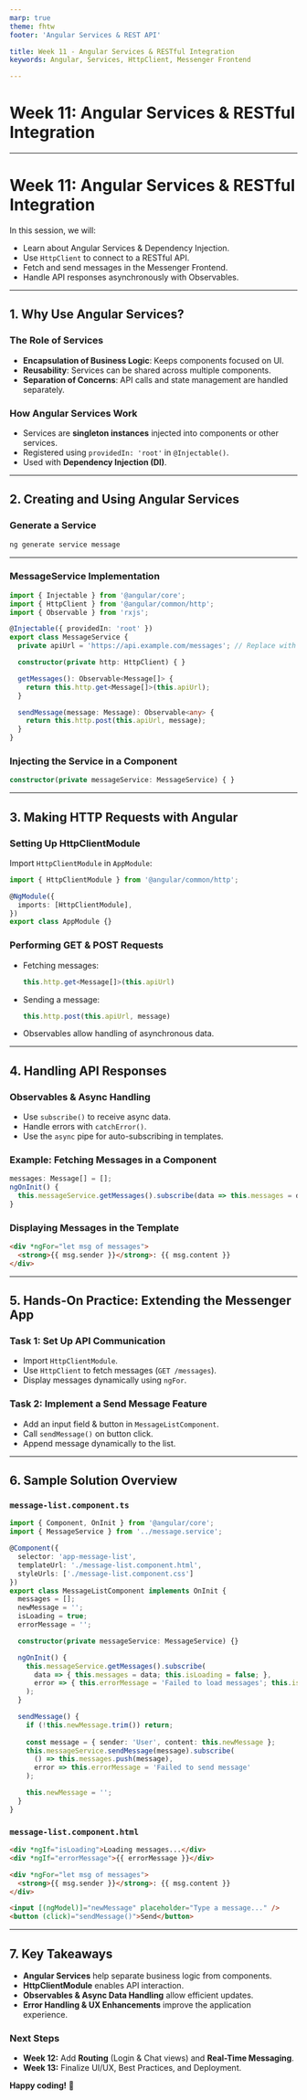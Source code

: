 ```yaml
---
marp: true
theme: fhtw
footer: 'Angular Services & REST API'

title: Week 11 - Angular Services & RESTful Integration
keywords: Angular, Services, HttpClient, Messenger Frontend

---
```


<!--
_paginate: skip
_footer: ''
_class : lead
-->

# Week 11: Angular Services & RESTful Integration

---

# Week 11: Angular Services & RESTful Integration

In this session, we will:
- Learn about Angular Services & Dependency Injection.
- Use `HttpClient` to connect to a RESTful API.
- Fetch and send messages in the Messenger Frontend.
- Handle API responses asynchronously with Observables.

---

## 1. Why Use Angular Services?

### **The Role of Services**
- **Encapsulation of Business Logic**: Keeps components focused on UI.
- **Reusability**: Services can be shared across multiple components.
- **Separation of Concerns**: API calls and state management are handled separately.

### **How Angular Services Work**
- Services are **singleton instances** injected into components or other services.
- Registered using `providedIn: 'root'` in `@Injectable()`.
- Used with **Dependency Injection (DI)**.

---

## 2. Creating and Using Angular Services

### **Generate a Service**
```bash
ng generate service message
```

---

### **MessageService Implementation**
```typescript
import { Injectable } from '@angular/core';
import { HttpClient } from '@angular/common/http';
import { Observable } from 'rxjs';

@Injectable({ providedIn: 'root' })
export class MessageService {
  private apiUrl = 'https://api.example.com/messages'; // Replace with actual backend URL

  constructor(private http: HttpClient) { }

  getMessages(): Observable<Message[]> {
    return this.http.get<Message[]>(this.apiUrl);
  }

  sendMessage(message: Message): Observable<any> {
    return this.http.post(this.apiUrl, message);
  }
}
```

### **Injecting the Service in a Component**
```typescript
constructor(private messageService: MessageService) { }
```

---

## 3. Making HTTP Requests with Angular

### **Setting Up HttpClientModule**
Import `HttpClientModule` in `AppModule`:
```typescript
import { HttpClientModule } from '@angular/common/http';

@NgModule({
  imports: [HttpClientModule],
})
export class AppModule {}
```

### **Performing GET & POST Requests**
- Fetching messages:
  ```typescript
  this.http.get<Message[]>(this.apiUrl)
  ```
- Sending a message:
  ```typescript
  this.http.post(this.apiUrl, message)
  ```
- Observables allow handling of asynchronous data.

---

## 4. Handling API Responses

### **Observables & Async Handling**
- Use `subscribe()` to receive async data.
- Handle errors with `catchError()`.
- Use the `async` pipe for auto-subscribing in templates.

### **Example: Fetching Messages in a Component**
```typescript
messages: Message[] = [];
ngOnInit() {
  this.messageService.getMessages().subscribe(data => this.messages = data);
}
```

### **Displaying Messages in the Template**
```html
<div *ngFor="let msg of messages">
  <strong>{{ msg.sender }}</strong>: {{ msg.content }}
</div>
```

---

## 5. Hands-On Practice: Extending the Messenger App

### **Task 1: Set Up API Communication**
- Import `HttpClientModule`.
- Use `HttpClient` to fetch messages (`GET /messages`).
- Display messages dynamically using `ngFor`.

### **Task 2: Implement a Send Message Feature**
- Add an input field & button in `MessageListComponent`.
- Call `sendMessage()` on button click.
- Append message dynamically to the list.

---

## 6. Sample Solution Overview

### **`message-list.component.ts`**
```typescript
import { Component, OnInit } from '@angular/core';
import { MessageService } from '../message.service';

@Component({
  selector: 'app-message-list',
  templateUrl: './message-list.component.html',
  styleUrls: ['./message-list.component.css']
})
export class MessageListComponent implements OnInit {
  messages = [];
  newMessage = '';
  isLoading = true;
  errorMessage = '';

  constructor(private messageService: MessageService) {}

  ngOnInit() {
    this.messageService.getMessages().subscribe(
      data => { this.messages = data; this.isLoading = false; },
      error => { this.errorMessage = 'Failed to load messages'; this.isLoading = false; }
    );
  }

  sendMessage() {
    if (!this.newMessage.trim()) return;
    
    const message = { sender: 'User', content: this.newMessage };
    this.messageService.sendMessage(message).subscribe(
      () => this.messages.push(message),
      error => this.errorMessage = 'Failed to send message'
    );

    this.newMessage = '';
  }
}
```

### **`message-list.component.html`**
```html
<div *ngIf="isLoading">Loading messages...</div>
<div *ngIf="errorMessage">{{ errorMessage }}</div>

<div *ngFor="let msg of messages">
  <strong>{{ msg.sender }}</strong>: {{ msg.content }}
</div>

<input [(ngModel)]="newMessage" placeholder="Type a message..." />
<button (click)="sendMessage()">Send</button>
```

---

## 7. Key Takeaways

- **Angular Services** help separate business logic from components.
- **HttpClientModule** enables API interaction.
- **Observables & Async Data Handling** allow efficient updates.
- **Error Handling & UX Enhancements** improve the application experience.

### **Next Steps**
- **Week 12:** Add **Routing** (Login & Chat views) and **Real-Time Messaging**.
- **Week 13:** Finalize UI/UX, Best Practices, and Deployment.

**Happy coding!** 🎉